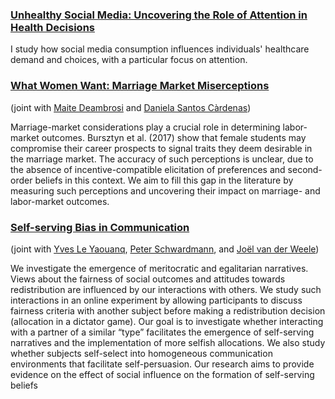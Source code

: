 ### [Unhealthy Social Media: Uncovering the Role of Attention in Health Decisions](https://carlamirabella.github.io/research/usm/)

I study how social media consumption influences individuals' healthcare demand and choices, with a particular focus on attention.


### [What Women Want: Marriage Market Miserceptions](https://carlamirabella.github.io/research/www/)

(joint with [Maite Deambrosi](https://sites.google.com/view/maitedeambrosi/home?authuser=0) and [Daniela Santos Càrdenas](https://www.danielasantoscardenas.com))

Marriage-market considerations play a crucial role in determining labor-market outcomes. Bursztyn et al. (2017) show that female students may compromise their career prospects to signal traits they deem desirable in the marriage market. The accuracy of such perceptions is unclear, due to the absence of incentive-compatible elicitation of preferences and second-order beliefs in this context. We aim to fill this gap in the literature by measuring such perceptions and uncovering their impact on marriage- and labor-market outcomes.


### [Self-serving Bias in Communication](https://carlamirabella.github.io/research/weighting/)

(joint with [Yves Le Yaouanq](https://sites.google.com/view/yvesleyaouanq), [Peter Schwardmann](https://sites.google.com/site/peterschwardmann/home), and [Joël van der Weele](https://www.joelvanderweele.eu))

We investigate the emergence of meritocratic and egalitarian narratives. Views about the fairness of social outcomes and attitudes towards redistribution are influenced by our interactions with others. We study such interactions in an online experiment by allowing participants to discuss fairness criteria with another subject before making a redistribution decision (allocation in a dictator game). Our goal is to investigate whether interacting with a partner of a similar “type” facilitates the emergence of self-serving narratives and the implementation of more selfish allocations. We also study whether subjects self-select into homogeneous communication environments that facilitate self-persuasion. Our research aims to provide evidence on the effect of social influence on the formation of self-serving beliefs
